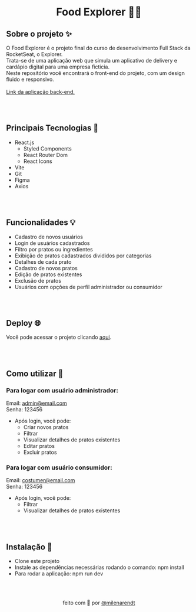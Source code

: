 # <p align="center"> Food Explorer 🚀💥 </p>

## Sobre o projeto ✨
O Food Explorer é o projeto final do curso de desenvolvimento Full Stack da RocketSeat, o Explorer. <br />
Trata-se de uma aplicação web que simula um aplicativo de delivery e cardápio digital para uma empresa ficticia.  <br />
Neste repositório você encontrará o front-end do projeto, com um design fluido e responsivo.
<br /> 
<br />
<a href="https://github.com/arendttt/api_foodExplorer" target="_blank">Link da aplicação back-end. </a>

 <br />
 <br />
  
## Principais Tecnologias 🔧
- React.js
  - Styled Components
  - React Router Dom
  - React Icons
- Vite
- Git
- Figma
- Axios

<br />
<br />

## Funcionalidades 💡

- Cadastro de novos usuários
- Login de usuários cadastrados
- Filtro por pratos ou ingredientes
- Exibição de pratos cadastrados divididos por categorias
- Detalhes de cada prato
- Cadastro de novos pratos
- Edição de pratos existentes
- Exclusão de pratos
- Usuários com opções de perfil administrador ou consumidor

<br />
<br />

## Deploy 🌐
Você pode acessar o projeto clicando <a href="https://arendt-foodexplorer.netlify.app" target="_blank">aqui</a>.

<br />
<br />

## Como utilizar 🚩
### Para logar com usuário administrador:
Email: admin@email.com <br />
Senha: 123456

- Após login, você pode:
  - Criar novos pratos
  - Filtrar
  - Visualizar detalhes de pratos existentes
  - Editar pratos
  - Excluir pratos

### Para logar com usuário consumidor:
Email: costumer@email.com <br />
Senha: 123456

- Após login, você pode:
  - Filtrar
  - Visualizar detalhes de pratos existentes
 
<br />
<br />

## Instalação 🔨
- Clone este projeto
- Instale as dependências necessárias rodando o comando: npm install
- Para rodar a aplicação: npm run dev

<br />
<br />

<p align="center"> feito com 💜 por <a href="https://github.com/milenarendt" target="_blank">@milenarendt</a></p>
